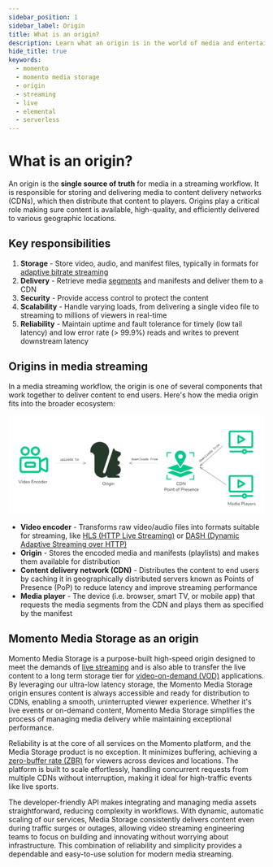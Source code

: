 ```yaml
---
sidebar_position: 1
sidebar_label: Origin
title: What is an origin?
description: Learn what an origin is in the world of media and entertainment.
hide_title: true
keywords:
  - momento
  - momento media storage
  - origin
  - streaming
  - live
  - elemental
  - serverless
---
```


# What is an origin?

An origin is the **single source of truth** for media in a streaming workflow. It is responsible for storing and delivering media to content delivery networks (CDNs), which then distribute that content to players. Origins play a critical role making sure content is available, high-quality, and efficiently delivered to various geographic locations.

## Key responsibilities

1. **Storage** - Store video, audio, and manifest files, typically in formats for [adaptive bitrate streaming](/media-storage/performance/adaptive-bitrates/how-it-works)
2. **Delivery** - Retrieve media [segments](/media-storage/core-concepts/segments) and manifests and deliver them to a CDN
3. **Security** - Provide access control to protect the content
4. **Scalability** - Handle varying loads, from delivering a single video file to streaming to millions of viewers in real-time
5. **Reliability** - Maintain uptime and fault tolerance for timely (low tail latency) and low error rate (> 99.9%) reads and writes to prevent downstream latency

## Origins in media streaming

In a media streaming workflow, the origin is one of several components that work together to deliver content to end users. Here's how the media origin fits into the broader ecosystem:

![Diagram: Media streaming components](../images/streaming-components.png)

* **Video encoder** - Transforms raw video/audio files into formats suitable for streaming, like [HLS (HTTP Live Streaming)](/media-storage/performance/adaptive-bitrates/hls) or [DASH (Dynamic Adaptive Streaming over HTTP)](/media-storage/performance/adaptive-bitrates/dash)
* **Origin** - Stores the encoded media and manifests (playlists) and makes them available for distribution
* **Content delivery network (CDN)** - Distributes the content to end users by caching it in geographically distributed servers known as Points of Presence (PoP) to reduce latency and improve streaming performance
* **Media player** - The device (i.e. browser, smart TV, or mobile app) that requests the media segments from the CDN and plays them as specified by the manifest

## Momento Media Storage as an origin

Momento Media Storage is a purpose-built high-speed origin designed to meet the demands of [live streaming](/media-storage/streaming/live-streaming/how-it-works) and is also able to transfer the live content to a long term storage tier for [video-on-demand (VOD)](/media-storage/streaming/video-on-demand/media-storage) applications. By leveraging our ultra-low latency storage, the Momento Media Storage origin ensures content is always accessible and ready for distribution to CDNs, enabling a smooth, uninterrupted viewer experience. Whether it's live events or on-demand content, Momento Media Storage simplifies the process of managing media delivery while maintaining exceptional performance.

Reliability is at the core of all services on the Momento platform, and the Media Storage product is no exception. It minimizes buffering, achieving a [zero-buffer rate (ZBR)](/media-storage/core-concepts/zero-buffer-rate) for viewers across devices and locations. The platform is built to scale effortlessly, handling concurrent requests from multiple CDNs without interruption, making it ideal for high-traffic events like live sports.

The developer-friendly API makes integrating and managing media assets straightforward, reducing complexity in workflows. With dynamic, automatic scaling of our services, Media Storage consistently delivers content even during traffic surges or outages, allowing video streaming engineering teams to focus on building and innovating without worrying about infrastructure. This combination of reliability and simplicity provides a dependable and easy-to-use solution for modern media streaming.
